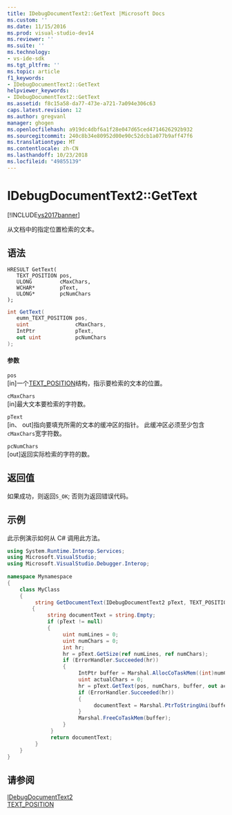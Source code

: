 ```yaml
---
title: IDebugDocumentText2::GetText |Microsoft Docs
ms.custom: ''
ms.date: 11/15/2016
ms.prod: visual-studio-dev14
ms.reviewer: ''
ms.suite: ''
ms.technology:
- vs-ide-sdk
ms.tgt_pltfrm: ''
ms.topic: article
f1_keywords:
- IDebugDocumentText2::GetText
helpviewer_keywords:
- IDebugDocumentText2::GetText
ms.assetid: f8c15a58-da77-473e-a721-7a094e306c63
caps.latest.revision: 12
ms.author: gregvanl
manager: ghogen
ms.openlocfilehash: a919dc4dbf6a1f28e047d65ced4714626292b932
ms.sourcegitcommit: 240c8b34e80952d00e90c52dcb1a077b9aff47f6
ms.translationtype: MT
ms.contentlocale: zh-CN
ms.lasthandoff: 10/23/2018
ms.locfileid: "49855139"
---
```

# <a name="idebugdocumenttext2gettext"></a>IDebugDocumentText2::GetText
[!INCLUDE[vs2017banner](../../../includes/vs2017banner.md)]

从文档中的指定位置检索的文本。  
  
## <a name="syntax"></a>语法  
  
```cpp#  
HRESULT GetText(   
   TEXT_POSITION pos,  
   ULONG         cMaxChars,  
   WCHAR*        pText,  
   ULONG*        pcNumChars  
);  
```  
  
```csharp  
int GetText(   
   eumn_TEXT_POSITION pos,  
   uint               cMaxChars,  
   IntPtr             pText,  
   out uint           pcNumChars  
);  
```  
  
#### <a name="parameters"></a>参数  
 `pos`  
 [in]一个[TEXT_POSITION](../../../extensibility/debugger/reference/text-position.md)结构，指示要检索的文本的位置。  
  
 `cMaxChars`  
 [in]最大文本要检索的字符数。  
  
 `pText`  
 [in、 out]指向要填充所需的文本的缓冲区的指针。 此缓冲区必须至少包含`cMaxChars`宽字符数。  
  
 `pcNumChars`  
 [out]返回实际检索的字符的数。  
  
## <a name="return-value"></a>返回值  
 如果成功，则返回`S_OK`; 否则为返回错误代码。  
  
## <a name="example"></a>示例  
 此示例演示如何从 C# 调用此方法。  
  
```csharp  
using System.Runtime.Interop.Services;  
using Microsoft.VisualStudio;  
using Microsoft.VisualStudio.Debugger.Interop;  
  
namespace Mynamespace  
{  
    class MyClass  
    {  
         string GetDocumentText(IDebugDocumentText2 pText, TEXT_POSITION pos)  
        {  
             string documentText = string.Empty;  
             if (pText != null)  
             {  
                  uint numLines = 0;  
                  uint numChars = 0;  
                  int hr;  
                  hr = pText.GetSize(ref numLines, ref numChars);  
                  if (ErrorHandler.Succeeded(hr))  
                  {  
                       IntPtr buffer = Marshal.AllocCoTaskMem((int)numChars * sizeof(char));  
                       uint actualChars = 0;  
                       hr = pText.GetText(pos, numChars, buffer, out actualChars);  
                       if (ErrorHandler.Succeeded(hr))  
                       {  
                            documentText = Marshal.PtrToStringUni(buffer, (int)actualChars);  
                       }  
                       Marshal.FreeCoTaskMem(buffer);  
                  }  
              }  
              return documentText;  
         }  
    }  
}  
```  
  
## <a name="see-also"></a>请参阅  
 [IDebugDocumentText2](../../../extensibility/debugger/reference/idebugdocumenttext2.md)   
 [TEXT_POSITION](../../../extensibility/debugger/reference/text-position.md)

